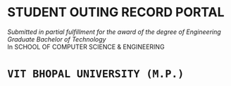 # STUDENT OUTING RECORD PORTAL
*Submitted in partial fulfillment for the award of the degree of Engineering Graduate*
*Bachelor of Technology*<br>
In
SCHOOL OF COMPUTER SCIENCE & ENGINEERING
# `VIT BHOPAL UNIVERSITY (M.P.)`
